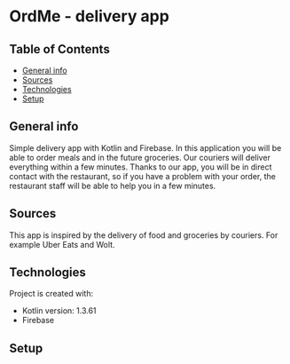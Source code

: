 # OrdMe - delivery app 

## Table of Contents
* [General info](#general-info)
* [Sources](#sources)
* [Technologies](#technologies)
* [Setup](#setup)


## General info
Simple delivery app with Kotlin and Firebase. In this application you will be able to order meals and in the future groceries. Our couriers will deliver everything within a few minutes. Thanks to our app, you will be in direct contact with the restaurant, so if you have a problem with your order, the restaurant staff will be able to help you in a few minutes.

## Sources
This app is inspired by the delivery of food and groceries by couriers. For example Uber Eats and Wolt.

## Technologies
Project is created with:
* Kotlin version: 1.3.61
* Firebase

## Setup
